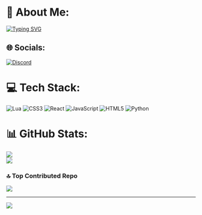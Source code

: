 # 💫 About Me:
[![Typing SVG](https://readme-typing-svg.herokuapp.com?font=Fira+Code&pause=1000&color=F70000&width=435&lines=Kocaka+se+pravi+na+developer;Phoenix+Scripts)](https://git.io/typing-svg)

## 🌐 Socials:
[![Discord](https://img.shields.io/badge/Discord-%237289DA.svg?logo=discord&logoColor=white)](https://discord.gg/https://discord.com/invite/eWBEM4eRD2) 

# 💻 Tech Stack:
![Lua](https://img.shields.io/badge/lua-%232C2D72.svg?style=flat&logo=lua&logoColor=white) ![CSS3](https://img.shields.io/badge/css3-%231572B6.svg?style=flat&logo=css3&logoColor=white) ![React](https://img.shields.io/badge/react-%2320232a.svg?style=flat&logo=react&logoColor=%2361DAFB) ![JavaScript](https://img.shields.io/badge/javascript-%23323330.svg?style=flat&logo=javascript&logoColor=%23F7DF1E) ![HTML5](https://img.shields.io/badge/html5-%23E34F26.svg?style=flat&logo=html5&logoColor=white) ![Python](https://img.shields.io/badge/python-3670A0?style=flat&logo=python&logoColor=ffdd54)

# 📊 GitHub Stats:
![](https://github-readme-stats.vercel.app/api?username=kocaka14&theme=dark&hide_border=false&include_all_commits=false&count_private=false)<br/>
![](https://github-readme-streak-stats.herokuapp.com/?user=kocaka14&theme=dark&hide_border=false)<br/>

### 🔝 Top Contributed Repo
![](https://github-contributor-stats.vercel.app/api?username=kocaka14&limit=5&theme=dark&combine_all_yearly_contributions=true)

---
[![](https://visitcount.itsvg.in/api?id=kocaka14&icon=2&color=1)](https://visitcount.itsvg.in)
